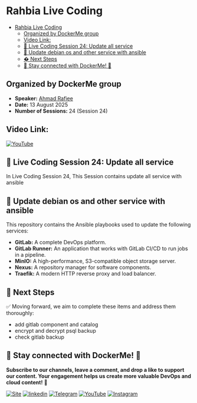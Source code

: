 
# Rahbia Live Coding

- [Rahbia Live Coding](#rahbia-live-coding)
  - [Organized by DockerMe group](#organized-by-dockerme-group)
  - [Video Link:](#video-link)
  - [🔴 Live Coding Session 24: Update all service](#-live-coding-session-24-update-all-service)
  - [🚀 Update debian os and other service with ansible](#-update-debian-os-and-other-service-with-ansible)
  - [� Next Steps](#-next-steps)
  - [🔗 Stay connected with DockerMe! 🚀](#-stay-connected-with-dockerme-)


## Organized by DockerMe group
  - **Speaker:** [Ahmad Rafiee](https://www.linkedin.com/in/ahmad-rafiee)
  - **Date:** 13 August 2025
  - **Number of Sessions:** 24 (Session 24)

## Video Link:
[![YouTube](http://i.ytimg.com/vi/5iviYOF_pnk/hqdefault.jpg)](https://www.youtube.com/live/5iviYOF_pnk)

## 🔴 Live Coding Session 24: Update all service 

In Live Coding Session 24, This Session contains update all service with ansible 

## 🚀 Update debian os and other service with ansible 

This repository contains the Ansible playbooks used to update the following services:

* **GitLab:** A complete DevOps platform.
* **GitLab Runner:** An application that works with GitLab CI/CD to run jobs in a pipeline.
* **MinIO:** A high-performance, S3-compatible object storage server.
* **Nexus:** A repository manager for software components.
* **Traefik:** A modern HTTP reverse proxy and load balancer.

## 📌 Next Steps

✅ Moving forward, we aim to complete these items and address them thoroughly:

  - add gitlab component and catalog
  - encrypt and decrypt psql backup
  - check gitlab backup

## 🔗 Stay connected with DockerMe! 🚀

**Subscribe to our channels, leave a comment, and drop a like to support our content. Your engagement helps us create more valuable DevOps and cloud content!** 🙌

[![Site](https://img.shields.io/badge/Dockerme.ir-0A66C2?style=for-the-badge&logo=docker&logoColor=white)](https://dockerme.ir/) [![linkedin](https://img.shields.io/badge/linkedin-0A66C2?style=for-the-badge&logo=linkedin&logoColor=white)](https://www.linkedin.com/in/ahmad-rafiee/) [![Telegram](https://img.shields.io/badge/telegram-0A66C2?style=for-the-badge&logo=telegram&logoColor=white)](https://t.me/dockerme) [![YouTube](https://img.shields.io/badge/youtube-FF0000?style=for-the-badge&logo=youtube&logoColor=white)](https://youtube.com/@dockerme) [![Instagram](https://img.shields.io/badge/instagram-FF0000?style=for-the-badge&logo=instagram&logoColor=white)](https://instagram.com/dockerme)